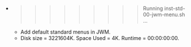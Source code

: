 * >>>>>>>>> Running inst-std-00-jwm-menu.sh ...
  * Add default standard menus in JWM.
  * Disk size = 3221604K. Space Used = 4K. Runtime = 00:00:00:00.
